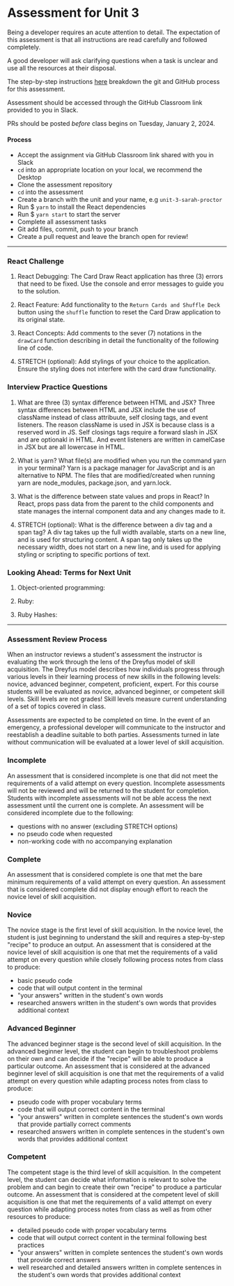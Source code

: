 # Assessment for Unit 3

Being a developer requires an acute attention to detail. The expectation of this assessment is that all instructions are read carefully and followed completely.

A good developer will ask clarifying questions when a task is unclear and use all the resources at their disposal.

The step-by-step instructions [here](https://github.com/LEARNAcademy/Syllabus/blob/main/github/assessments.md) breakdown the git and GitHub process for this assessment.

Assessment should be accessed through the GitHub Classroom link provided to you in Slack.

PRs should be posted _before_ class begins on Tuesday, January 2, 2024.

#### Process

- Accept the assignment via GitHub Classroom link shared with you in Slack
- `cd` into an appropriate location on your local, we recommend the Desktop
- Clone the assessment repository
- `cd` into the assessment
- Create a branch with the unit and your name, e.g `unit-3-sarah-proctor`
- Run $ `yarn` to install the React dependencies
- Run $ `yarn start` to start the server
- Complete all assessment tasks
- Git add files, commit, push to your branch
- Create a pull request and leave the branch open for review!

---

### React Challenge

1. React Debugging: The Card Draw React application has three (3) errors that need to be fixed. Use the console and error messages to guide you to the solution.

2. React Feature: Add functionality to the `Return Cards and Shuffle Deck` button using the `shuffle` function to reset the Card Draw application to its original state.

3. React Concepts: Add comments to the sever (7) notations in the `drawCard` function describing in detail the functionality of the following line of code.

4. STRETCH (optional): Add stylings of your choice to the application. Ensure the styling does not interfere with the card draw functionality.

### Interview Practice Questions

1. What are three (3) syntax difference between HTML and JSX?
    Three syntax differences between HTML and JSX include the use of className instead of class attribuute, self closing tags, and event listeners. The reason className is used in JSX is because class is a reserved word in JS. Self closings tags require a forward slash in JSX and are optionakl in HTML. And event listeners are written in camelCase in JSX but are all lowercase in HTML. 

2. What is yarn? What file(s) are modified when you run the command yarn in your terminal?
    Yarn is a package manager for JavaScript and is an alternative to NPM. The files that are modified/created when running yarn are node_modules, package.json, and yarn.lock.

3. What is the difference between state values and props in React?
    In React, props pass data from the parent to the child components and state manages the internal component data and any changes made to it. 

4. STRETCH (optional): What is the difference between a div tag and a span tag?
    A div tag takes up the full width available, starts on a new line, and is used for structuring content. A span tag only takes up the necessary width, does not start on a new line, and is used for applying styling or scripting to specific portions of text. 


### Looking Ahead: Terms for Next Unit

1. Object-oriented programming:

2. Ruby:

3. Ruby Hashes:

---

### Assessment Review Process

When an instructor reviews a student's assessment the instructor is evaluating the work through the lens of the Dreyfus model of skill acquisition. The Dreyfus model describes how individuals progress through various levels in their learning process of new skills in the following levels: novice, advanced beginner, competent, proficient, expert. For this course students will be evaluated as novice, advanced beginner, or competent skill levels. Skill levels are not grades! Skill levels measure current understanding of a set of topics covered in class.

Assessments are expected to be completed on time. In the event of an emergency, a professional developer will communicate to the instructor and reestablish a deadline suitable to both parties. Assessments turned in late without communication will be evaluated at a lower level of skill acquisition.

### Incomplete

An assessment that is considered incomplete is one that did not meet the requirements of a valid attempt on every question. Incomplete assessments will not be reviewed and will be returned to the student for completion. Students with incomplete assessments will not be able access the next assessment until the current one is complete. An assessment will be considered incomplete due to the following:

- questions with no answer (excluding STRETCH options)
- no pseudo code when requested
- non-working code with no accompanying explanation

### Complete

An assessment that is considered complete is one that met the bare minimum requirements of a valid attempt on every question. An assessment that is considered complete did not display enough effort to reach the novice level of skill acquisition.

### Novice

The novice stage is the first level of skill acquisition. In the novice level, the student is just beginning to understand the skill and requires a step-by-step "recipe" to produce an output. An assessment that is considered at the novice level of skill acquisition is one that met the requirements of a valid attempt on every question while closely following process notes from class to produce:

- basic pseudo code
- code that will output content in the terminal
- "your answers" written in the student's own words
- researched answers written in the student's own words that provides additional context

### Advanced Beginner

The advanced beginner stage is the second level of skill acquisition. In the advanced beginner level, the student can begin to troubleshoot problems on their own and can decide if the "recipe" will be able to produce a particular outcome. An assessment that is considered at the advanced beginner level of skill acquisition is one that met the requirements of a valid attempt on every question while adapting process notes from class to produce:

- pseudo code with proper vocabulary terms
- code that will output correct content in the terminal
- "your answers" written in complete sentences the student's own words that provide partially correct comments
- researched answers written in complete sentences in the student's own words that provides additional context

### Competent

The competent stage is the third level of skill acquisition. In the competent level, the student can decide what information is relevant to solve the problem and can begin to create their own "recipe" to produce a particular outcome. An assessment that is considered at the competent level of skill acquisition is one that met the requirements of a valid attempt on every question while adapting process notes from class as well as from other resources to produce:

- detailed pseudo code with proper vocabulary terms
- code that will output correct content in the terminal following best practices
- "your answers" written in complete sentences the student's own words that provide correct answers
- well researched and detailed answers written in complete sentences in the student's own words that provides additional context
